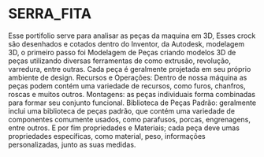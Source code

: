 # SERRA_FITA
Esse portifolio serve para analisar as peças da maquina em 3D, Esses crock são desenhados e cotados dentro do Inventor, da Autodesk, modelagem 3D, o primeiro passo foi Modelagem de Peças criando modelos 3D de peças utilizando diversas ferramentas de como extrusão, revolução, varredura, entre outras. Cada peça é geralmente projetada em seu próprio ambiente de design. Recursos e Operações: Dentro de nossa máquina as peças podem contém uma variedade de recursos, como furos, chanfros, roscas e muitos outros. Montagens: as peças individuais forma combinadas para formar seu conjunto funcional. Biblioteca de Peças Padrão: geralmente inclui uma biblioteca de peças padrão, que contém uma variedade de componentes comumente usados, como parafusos, porcas, engrenagens, entre outros. E por fim propriedades e Materiais; cada peça deve umas propriedades específicas, como material, peso, informações personalizadas, junto as suas medidas.
